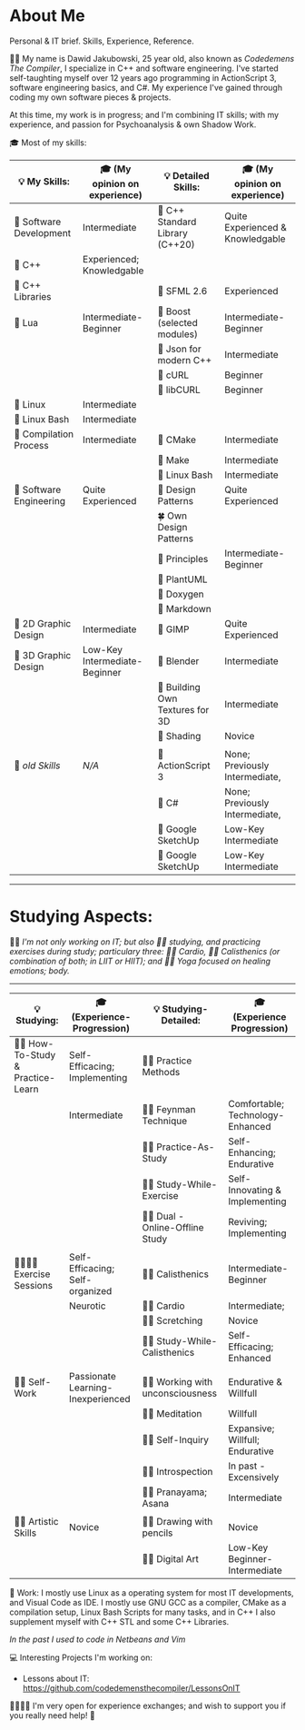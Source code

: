 # About Me

Personal & IT brief. Skills, Experience, Reference.

👦🏻 My name is Dawid Jakubowski, 25 year old, also known as *Codedemens The Compiler*, I specialize in C++ and software engineering. I've started self-taughting myself over 12 years ago programming in ActionScript 3, software engineering basics, and C#. My experience I've gained through coding my own software pieces & projects.

At this time, my work is in progress; and I'm combining IT skills; with my experience, and passion for Psychoanalysis & own Shadow Work.

🎓 Most of my skills:

| 💡 My Skills:                   | 🎓 (My opinion on experience)   | 💡 Detailed Skills:             | 🎓 (My opinion on experience)    |
|---------------------------------|---------------------------------|---------------------------------|--------------------------------- |
| 🧭 Software Development         | Intermediate                    | 🧭 C++ Standard Library (C++20) | Quite Experienced & Knowledgable |
| 🧭 C++                          | Experienced; Knowledgable       |                                 |                                  |
| 🧭 C++ Libraries                |                                 | 🧭 SFML 2.6                     | Experienced                      |
| 🧭 Lua                          | Intermediate-Beginner           | 🧭 Boost (selected modules)     | Intermediate-Beginner            |
|                                 |                                 | 🧭 Json for modern C++          | Intermediate                     |
|                                 |                                 | 🧭 cURL                         | Beginner                         |
|                                 |                                 | 🧭 libCURL                      | Beginner                         |
| 🧭 Linux                        | Intermediate                    |                                 |                                  |
| 🧭 Linux Bash                   | Intermediate                    |                                 |                                  |
| 🧭 Compilation Process          | Intermediate                    | 🧭 CMake                        | Intermediate                     |
|                                 |                                 | 🧭 Make                         | Intermediate                     |
|                                 |                                 | 🧭 Linux Bash                   | Intermediate                     |
| 🧭 Software Engineering         | Quite Experienced               | 🧭 Design Patterns              | Quite Experienced                |
|                                 |                                 | 🍀 Own Design Patterns          |                                  |
|                                 |                                 | 🧭 Principles                   | Intermediate-Beginner            |
|                                 |                                 | 🌳 PlantUML                     |                                  |
|                                 |                                 | 🌳 Doxygen                      |                                  |
|                                 |                                 | 🌳 Markdown                     |                                  |
| 🌳 2D Graphic Design            | Intermediate                    | 🌳 GIMP                         | Quite Experienced                |
| 🌳 3D Graphic Design            | Low-Key Intermediate-Beginner   | 🌳 Blender                      | Intermediate                     |
|                                 |                                 | 🌳 Building Own Textures for 3D | Intermediate                     |
|                                 |                                 | 🌳 Shading                      | Novice                           |
|                                 |                                 |                                 |                                  |
| 🧭 *old Skills*                 | *N/A*                           | 🧭 ActionScript 3               | None; Previously Intermediate,   |
|                                 |                                 | 🧭 C#                           | None; Previously Intermediate,   |
|                                 |                                 | 🧭 Google SketchUp              | Low-Key Intermediate             |
|                                 |                                 | 🧭 Google SketchUp              | Low-Key Intermediate             |

-----------

# Studying Aspects:
👦🏻 *I'm not only working on IT; but also  ✍🏻 studying, and practicing exercises during study; particulary three: 🦶🏻 Cardio, 💪🏻 Calisthenics (or combination of both; in LIIT or HIIT); and 🙏🏻 Yoga focused on healing emotions; body.*

-----------


| 💡 Studying:                    | 🎓 (Experience-Progression)     | 💡 Studying-Detailed:           | 🎓 (Experience Progression)      |
|---------------------------------|---------------------------------|---------------------------------|--------------------------------- |
| ✍🏻 How-To-Study & Practice-Learn| Self-Efficacing; Implementing   | ✍🏻 Practice Methods             |                                  |
|                                 | Intermediate                    |   ✍🏻 Feynman Technique          | Comfortable; Technology-Enhanced |
|                                 |                                 |   ✍🏻 Practice-As-Study          | Self-Enhancing; Endurative       |
|                                 |                                 |   ✍🏻 Study-While-Exercise       | Self-Innovating & Implementing   |
|                                 |                                 |   ✍🏻 Dual - Online-Offline Study| Reviving; Implementing           |
|                                 |                                 |                                 |                                  |
| 🦶🏻💪🏻 Exercise Sessions          | Self-Efficacing; Self-organized | 💪🏻 Calisthenics                 | Intermediate-Beginner            |
|                                 | Neurotic                        | 🦶🏻 Cardio                       | Intermediate;                    |
|                                 |                                 | 🦶🏻 Scretching                   | Novice                           |
|                                 |                                 | ✍🏻 Study-While-Calisthenics     | Self-Efficacing; Enhanced        |
|                                 |                                 |                                 |                                  |
| 🙏🏻 Self-Work                    |Passionate Learning-Inexperienced| 🙏🏻 Working with unconsciousness | Endurative & Willfull            |
|                                 |                                 |   🙏🏻 Meditation                 | Willfull                         |
|                                 |                                 |   🙏🏻 Self-Inquiry               | Expansive; Willfull; Endurative  |
|                                 |                                 |     🙏🏻 Introspection            | In past - Excensively            |
|                                 |                                 |   🙏🏻 Pranayama; Asana           | Intermediate                     |
|                                 |                                 |                                 |                                  |
| ✍🏻 Artistic Skills              | Novice                          | ✍🏻 Drawing with pencils         | Novice                           |
|                                 |                                 | ✍🏻 Digital Art                  | Low-Key Beginner-Intermediate    |

🎒 Work:
I mostly use Linux as a operating system for most IT developments, and Visual Code as IDE. I mostly use GNU GCC as a compiler, CMake as a compilation setup, Linux Bash Scripts for many tasks, and in C++ I also supplement myself with C++ STL and some C++ Libraries.  

*In the past I used to code in Netbeans and Vim*

💻 Interesting Projects I'm working on:
 - Lessons about IT: https://github.com/codedemensthecompiler/LessonsOnIT

🫱🏻‍🫲🏼 I'm very open for experience exchanges; and wish to support you if you really need help! 🙂
